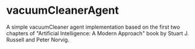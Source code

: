 vacuumCleanerAgent
==================

A simple vacuumCleaner agent implementation based on the first two chapters of "Artificial Intelligence: A Modern Approach" book by Stuart J. Russell and Peter Norvig.
